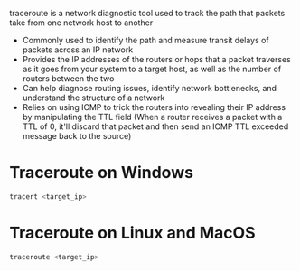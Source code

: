 traceroute is a network diagnostic tool used to track the path that packets take from one network host to another

* Commonly used to identify the path and measure transit delays of packets across an IP network
* Provides the IP addresses of the routers or hops that a packet traverses as it goes from your system to a target host, as well as the number of routers between the two
* Can help diagnose routing issues, identify network bottlenecks, and understand the structure of a network
* Relies on using ICMP to trick the routers into revealing their IP address by manipulating the TTL field (When a router receives a packet with a TTL of 0, it'll discard that packet and then send an ICMP TTL exceeded message back to the source)

# Traceroute on Windows

```PowerShell
tracert <target_ip>
```

# Traceroute on Linux and MacOS

```Bash
traceroute <target_ip>
```
